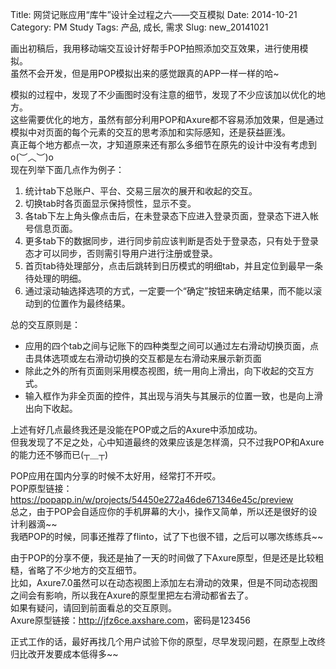 Title: 网贷记账应用“库牛”设计全过程之六——交互模拟
Date: 2014-10-21
Category: PM Study
Tags: 产品, 成长, 需求
Slug: new_20141021

画出初稿后，我用移动端交互设计好帮手POP拍照添加交互效果，进行使用模拟。  
虽然不会开发，但是用POP模拟出来的感觉跟真的APP一样一样的哈~  

模拟的过程中，发现了不少画图时没有注意的细节，发现了不少应该加以优化的地方。  
这些需要优化的地方，虽然有部分利用POP和Axure都不容易添加效果，但是通过模拟中对页面的每个元素的交互的思考添加和实际感知，还是获益匪浅。  
真正每个地方都点一次，才知道原来还有那么多细节在原先的设计中没有考虑到o(︶︿︶)o   
现在列举下面几点作为例子：

1. 统计tab下总账户、平台、交易三层次的展开和收起的交互。
2. 切换tab时各页面显示保持惯性，显示不变。
3. 各tab下左上角头像点击后，在未登录态下应进入登录页面，登录态下进入帐号信息页面。
4. 更多tab下的数据同步，进行同步前应该判断是否处于登录态，只有处于登录态才可以同步，否则需引导用户进行注册或登录。
5. 首页tab待处理部分，点击后跳转到日历模式的明细tab，并且定位到最早一条待处理的明细。
6. 通过滚动轴选择选项的方式，一定要一个“确定”按钮来确定结果，而不能以滚动到的位置作为最终结果。

总的交互原则是：  

* 应用的四个tab之间与记账下的四种类型之间可以通过左右滑动切换页面，点击具体选项或左右滑动切换的交互都是左右滑动来展示新页面
* 除此之外的所有页面则采用模态视图，统一用向上滑出，向下收起的交互方式。
* 输入框作为非全页面的控件，其出现与消失与其展示的位置一致，也是向上滑出向下收起。

上述有好几点最终我还是没能在POP或之后的Axure中添加成功。  
但我发现了不足之处，心中知道最终的效果应该是怎样滴，只不过我POP和Axure的能力还不够而已(┬＿┬)    

POP应用在国内分享的时候不太好用，经常打不开哎。  
POP原型链接：<https://popapp.in/w/projects/54450e272a46de671346e45c/preview>  
总之，由于POP会自适应你的手机屏幕的大小，操作又简单，所以还是很好的设计利器滴~~  
我晒POP的时候，同事还推荐了flinto，试了下也很不错，之后可以哪次练练兵~~  

由于POP的分享不便，我还是抽了一天的时间做了下Axure原型，但是还是比较粗糙，省略了不少地方的交互细节。  
比如，Axure7.0虽然可以在动态视图上添加左右滑动的效果，但是不同动态视图之间会有影响，所以我在Axure的原型里把左右滑动都省去了。  
如果有疑问，请回到前面看总的交互原则。  
Axure原型链接：<http://jfz6ce.axshare.com>，密码是123456  

正式工作的话，最好再找几个用户试验下你的原型，尽早发现问题，在原型上改终归比改开发要成本低得多~~  